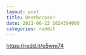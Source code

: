 ```yaml
--- 
layout: post 
title: Deathcross? 
date: 2021-06-22 1624394090 
categories: reddit 
--- 
```

https://redd.it/o5wm74